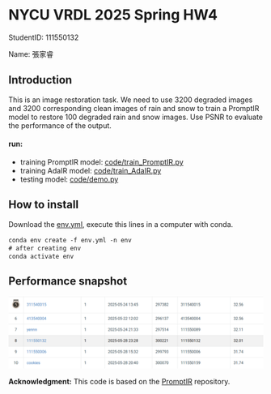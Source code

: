 # NYCU VRDL 2025 Spring HW4

StudentID: 111550132

Name: 張家睿

## Introduction
This is an image restoration task. We need to use 3200 degraded images and 3200 corresponding clean images of rain and snow to train a PromptIR model to restore 100 degraded rain and snow images. Use PSNR to evaluate the performance of the output.

#### run:
* training PromptIR model: [code/train_PromptIR.py](code/train_PromptIR.py)
* training AdaIR model: [code/train_AdaIR.py](code/train_AdaIR.py)
* testing model: [code/demo.py](code/demo.py)

## How to install
Download the [env.yml](env.yml), execute this lines in a computer with conda.
```
conda env create -f env.yml -n env
# after creating env
conda activate env
```

## Performance snapshot
![leaderboard.png](leaderboard.png)


**Acknowledgment:** This code is based on the [PromptIR](https://github.com/va1shn9v/PromptIR) repository. 